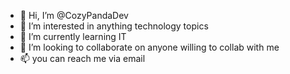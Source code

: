 - 👋 Hi, I’m @CozyPandaDev
- 👀 I’m interested in anything technology topics
- 🌱 I’m currently learning IT
- 💞️ I’m looking to collaborate on anyone willing to collab with me
- 📫 you can reach me via email

<!---
CozyPandaDev/CozyPandaDev is a ✨ special ✨ repository because its `README.md` (this file) appears on your GitHub profile.
You can click the Preview link to take a look at your changes.
--->
